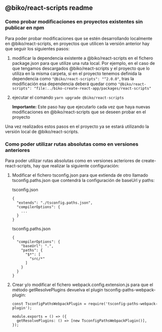 ## @biko/react-scripts readme

### Como probar modificaciones en proyectos existentes sin publicar en npm

Para poder probar modificaciones que se estén desarrollando localmente en @biko/react-scripts, en proyectos que utilicen la versión anterior hay que seguir los siguientes pasos:

1. modificar la dependencia existente a @biko/react-scripts en el fichero package.json para que utilize una ruta local. Por ejemplo, en el caso de que tengamos descargados @biko/react-scripts y el proyecto que lo utiliza en la misma carpeta, si en el proyecto tenemos definida la dependencia como `"@biko/react-scripts": "^2.0.0"`, tras la modificación esa dependencia deberá quedar como `"@biko/react-scripts": "file:../biko-create-react-app/packages/react-scripts"`

2. ejecutar el comando `yarn upgrade @biko/react-scripts`

    **Importante:** Este paso hay que ejecutarlo cada vez que haya nuevas modificaciones en @biko/react-scripts que se deseen probar en el proyecto

Una vez realizados estos pasos en el proyecto ya se estará utilizando la versión local de @biko/react-scripts.

### Como poder utilizar rutas absolutas como en versiones anteriores

Para poder utilizar rutas absolutas como en versiones acteriores de create-react-scripts, hay que realizar la siguiente configuración:

1. Modificar el fichero tsconfig.json para que extienda de otro llamado tsconfig.paths.json que contendrá la configuración de baseUrl y paths:

    tsconfig.json
    ```
    {
      "extends": "./tsconfig.paths.json",
      "compilerOptions": {
        ...
      }
    }
    ```
    tsconfig.paths.json
    ```
    {
      "compilerOptions": {
        "baseUrl": ".",
        "paths": {
          "$*": [
            "src/*"
          ]
        }
      }
    }
    ```

2. Crear y/o modificar el fichero webpack.config.extension.js para que el método getResolvePlugins devuelva el plugin tsconfig-paths-webpack-plugin:

    ```
    const TsconfigPathsWebpackPlugin = require('tsconfig-paths-webpack-plugin');

    module.exports = () => ({
      getResolvePlugins: () => [new TsconfigPathsWebpackPlugin()],
    });
    ```
